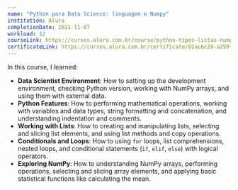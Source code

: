 ```yaml
---
name: "Python para Data Science: linguagem e Numpy"
institution: Alura
completionDate: 2021-11-07
workload: 12
courseLink: https://cursos.alura.com.br/course/python-tipos-listas-numpy
certificateLink: https://cursos.alura.com.br/certificate/02ac6c28-a250-45ef-8d21-19598f13e9c8?lang=pt_BR
---
```

In this course, I learned:

- **Data Scientist Environment**: How to setting up the development environment, checking Python version, working with NumPy arrays, and using them with external data.
- **Python Features**: How to performing mathematical operations, working with variables and data types, string formatting and concatenation, and understanding indentation and comments.
- **Working with Lists**: How to creating and manipulating lists, selecting and slicing list elements, and using list methods and copy operations.
- **Conditionals and Loops**: How to using `for` loops, list comprehensions, nested loops, and conditional statements (`if`, `elif`, `else`) with logical operators.
- **Exploring NumPy**: How to understanding NumPy arrays, performing operations, selecting and slicing array elements, and applying basic statistical functions like calculating the mean.
